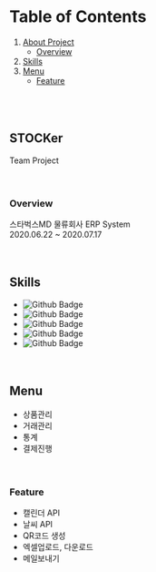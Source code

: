 # Table of Contents
1. [About Project](#STOCKer)
   - [Overview](#Overview)
2. [Skills](#Skills)
4. [Menu](#Menu)
   - [Feature](#Feature)
<br><br><br><br>
## STOCKer
Team Project
<br><br><br>
### Overview
스타벅스MD 물류회사 ERP System   
2020.06.22 ~ 2020.07.17
<br><br><br>
## Skills
* ![Github Badge](https://img.shields.io/badge/-JAVA-red)
* ![Github Badge](https://img.shields.io/badge/-JSP/Servlet-brightgreen)
* ![Github Badge](https://img.shields.io/badge/-Javascript-yellow)
* ![Github Badge](https://img.shields.io/badge/-Oracle-327da8)
* ![Github Badge](https://shields.io/badge/-HTML/CSS-ff69b4)
<br><br><br>
## Menu
* 상품관리
* 거래관리
* 통계
* 결제진행
<br><br><br>
### Feature
* 캘린더 API
* 날씨 API
* QR코드 생성
* 엑셀업로드, 다운로드
* 메일보내기
